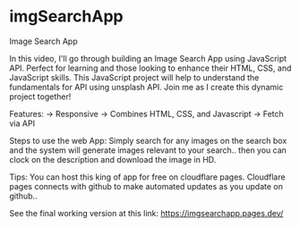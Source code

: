 # imgSearchApp
 Image Search App


In this video, I'll go through building an Image Search App using JavaScript API. Perfect for learning and those looking to enhance their HTML, CSS, and JavaScript skills. This JavaScript project will help to understand the fundamentals for API using unsplash API. Join me as I create this dynamic project together!

Features:
-> Responsive
-> Combines HTML, CSS, and Javascript
-> Fetch via API

Steps to use the web App:
Simply search for any images on the search box and the system will generate images relevant to your search.. then you can clock on the description and download the image in HD.

Tips:
You can host this king of app for free on cloudflare pages.
Cloudflare pages connects with github to make automated updates as you update on github.. 

 See the final working version at this link: https://imgsearchapp.pages.dev/